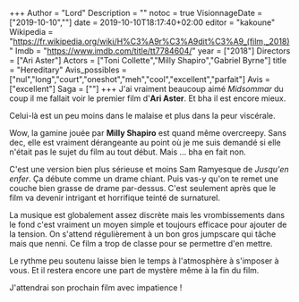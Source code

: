 +++
Author = "Lord"
Description = ""
notoc = true
VisionnageDate = ["2019-10-10",""]
date = 2019-10-10T18:17:40+02:00
editor = "kakoune"
Wikipedia = "https://fr.wikipedia.org/wiki/H%C3%A9r%C3%A9dit%C3%A9_(film,_2018)"
Imdb = "https://www.imdb.com/title/tt7784604/"
year = ["2018"]
Directors = ["Ari Aster"]
Actors = ["Toni Collette","Milly Shapiro","Gabriel Byrne"]
title = "Hereditary"
Avis_possibles = ["nul","long","court","oneshot","meh","cool","excellent","parfait"]
Avis = ["excellent"] 
Saga = [""]
+++
J'ai vraiment beaucoup aimé *Midsommar* du coup il me fallait voir le premier film d'**Ari Aster**.
Et bha il est encore mieux.

Celui-là est un peu moins dans le malaise et plus dans la peur viscérale.

Wow, la gamine jouée par **Milly Shapiro** est quand même overcreepy.
Sans dec, elle est vraiment dérangeante au point où je me suis demandé si elle n'était pas le sujet du film au tout début.
Mais … bha en fait non.

C'est une version bien plus sérieuse et moins Sam Ramyesque de *Jusqu'en enfer*.
Ça débute comme un drame chiant.
Puis vas-y qu'on te remet une couche bien grasse de drame par-dessus.
C'est seulement après que le film va devenir intrigant et horrifique teinté de surnaturel.

La musique est globalement assez discrète mais les vrombissements dans le fond c'est vraiment un moyen simple et toujours efficace pour ajouter de la tension.
On s'attend régulièrement à un bon gros jumpscare qui tâche mais que nenni.
Ce film a trop de classe pour se permettre d'en mettre.

Le rythme peu soutenu laisse bien le temps à l'atmosphère à s'imposer à vous.
Et il restera encore une part de mystère même à la fin du film.

J'attendrai son prochain film avec impatience !
